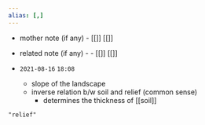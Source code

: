 ```yaml
---
alias: [,]
---
```

- mother note (if any)
		- [[]] [[]]
- related note (if any) -
		- [[]] [[]]


- `2021-08-16`  `18:08`
	- slope of the landscape
	- inverse relation b/w soil and relief (common sense)
		- determines the thickness of [[soil]]

```query
"relief"
```
